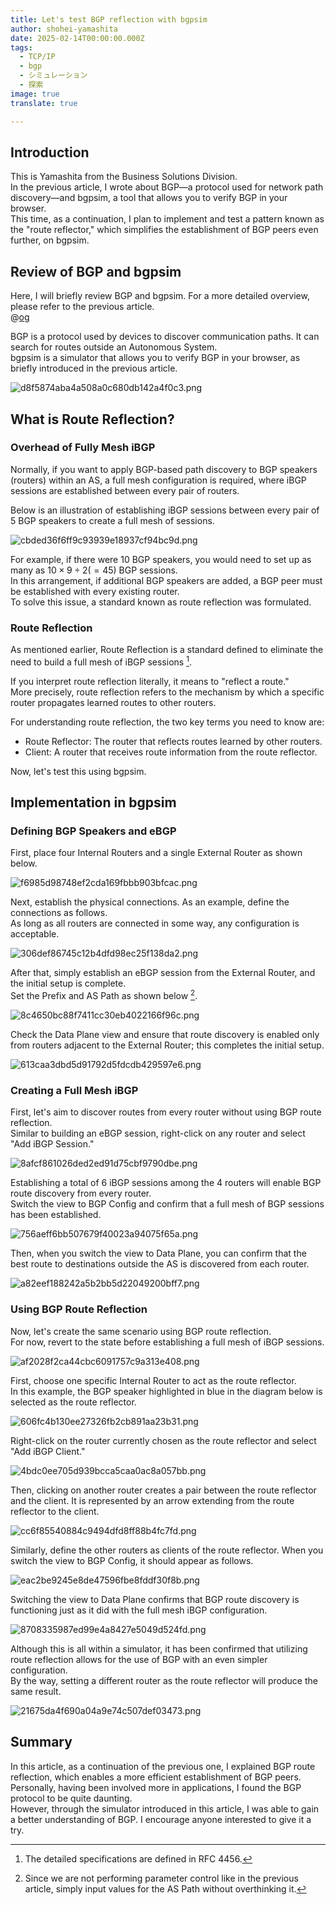 ```yaml
---
title: Let's test BGP reflection with bgpsim
author: shohei-yamashita
date: 2025-02-14T00:00:00.000Z
tags:
  - TCP/IP
  - bgp
  - シミュレーション
  - 探索
image: true
translate: true

---
```


## Introduction
This is Yamashita from the Business Solutions Division.  
In the previous article, I wrote about BGP—a protocol used for network path discovery—and bgpsim, a tool that allows you to verify BGP in your browser.  
This time, as a continuation, I plan to implement and test a pattern known as the "route reflector," which simplifies the establishment of BGP peers even further, on bgpsim.

## Review of BGP and bgpsim
Here, I will briefly review BGP and bgpsim. For a more detailed overview, please refer to the previous article.  
@[og](https://developer.mamezou-tech.com/blogs/2025/02/07/bgp-simulation)

BGP is a protocol used by devices to discover communication paths. It can search for routes outside an Autonomous System.  
bgpsim is a simulator that allows you to verify BGP in your browser, as briefly introduced in the previous article.

![d8f5874aba4a508a0c680db142a4f0c3.png](https://i.gyazo.com/d8f5874aba4a508a0c680db142a4f0c3.png)

## What is Route Reflection?

### Overhead of Fully Mesh iBGP
Normally, if you want to apply BGP-based path discovery to BGP speakers (routers) within an AS, a full mesh configuration is required, where iBGP sessions are established between every pair of routers.

Below is an illustration of establishing iBGP sessions between every pair of 5 BGP speakers to create a full mesh of sessions.

![cbded36f6ff9c93939e18937cf94bc9d.png](https://i.gyazo.com/cbded36f6ff9c93939e18937cf94bc9d.png)

For example, if there were 10 BGP speakers, you would need to set up as many as $10 \times 9 \div 2(=45)$ BGP sessions.  
In this arrangement, if additional BGP speakers are added, a BGP peer must be established with every existing router.  
To solve this issue, a standard known as route reflection was formulated.

### Route Reflection
As mentioned earlier, Route Reflection is a standard defined to eliminate the need to build a full mesh of iBGP sessions [^1].  
[^1]: The detailed specifications are defined in RFC 4456.

If you interpret route reflection literally, it means to "reflect a route."  
More precisely, route reflection refers to the mechanism by which a specific router propagates learned routes to other routers.

For understanding route reflection, the two key terms you need to know are:
- Route Reflector: The router that reflects routes learned by other routers.
- Client: A router that receives route information from the route reflector.

Now, let's test this using bgpsim.

## Implementation in bgpsim

### Defining BGP Speakers and eBGP
First, place four Internal Routers and a single External Router as shown below.

![f6985d98748ef2cda169fbbb903bfcac.png](https://i.gyazo.com/f6985d98748ef2cda169fbbb903bfcac.png)

Next, establish the physical connections. As an example, define the connections as follows.  
As long as all routers are connected in some way, any configuration is acceptable.

![306def86745c12b4dfd98ec25f138da2.png](https://i.gyazo.com/306def86745c12b4dfd98ec25f138da2.png)

After that, simply establish an eBGP session from the External Router, and the initial setup is complete.  
Set the Prefix and AS Path as shown below [^2].

![8c4650bc88f7411cc30eb4022166f96c.png](https://i.gyazo.com/8c4650bc88f7411cc30eb4022166f96c.png)
[^2]: Since we are not performing parameter control like in the previous article, simply input values for the AS Path without overthinking it.

Check the Data Plane view and ensure that route discovery is enabled only from routers adjacent to the External Router; this completes the initial setup.

![613caa3dbd5d91792d5fdcdb429597e6.png](https://i.gyazo.com/613caa3dbd5d91792d5fdcdb429597e6.png)

### Creating a Full Mesh iBGP
First, let's aim to discover routes from every router without using BGP route reflection.  
Similar to building an eBGP session, right-click on any router and select "Add iBGP Session."

![8afcf861026ded2ed91d75cbf9790dbe.png](https://i.gyazo.com/8afcf861026ded2ed91d75cbf9790dbe.png)

Establishing a total of 6 iBGP sessions among the 4 routers will enable BGP route discovery from every router.  
Switch the view to BGP Config and confirm that a full mesh of BGP sessions has been established.

![756aeff6bb507679f40023a94075f65a.png](https://i.gyazo.com/756aeff6bb507679f40023a94075f65a.png)

Then, when you switch the view to Data Plane, you can confirm that the best route to destinations outside the AS is discovered from each router.

![a82eef188242a5b2bb5d22049200bff7.png](https://i.gyazo.com/a82eef188242a5b2bb5d22049200bff7.png)

### Using BGP Route Reflection
Now, let's create the same scenario using BGP route reflection.  
For now, revert to the state before establishing a full mesh of iBGP sessions.

![af2028f2ca44cbc6091757c9a313e408.png](https://i.gyazo.com/af2028f2ca44cbc6091757c9a313e408.png)

First, choose one specific Internal Router to act as the route reflector.  
In this example, the BGP speaker highlighted in blue in the diagram below is selected as the route reflector.

![606fc4b130ee27326fb2cb891aa23b31.png](https://i.gyazo.com/606fc4b130ee27326fb2cb891aa23b31.png)

Right-click on the router currently chosen as the route reflector and select "Add iBGP Client."

![4bdc0ee705d939bcca5caa0ac8a057bb.png](https://i.gyazo.com/4bdc0ee705d939bcca5caa0ac8a057bb.png)

Then, clicking on another router creates a pair between the route reflector and the client. It is represented by an arrow extending from the route reflector to the client.

![cc6f85540884c9494dfd8ff88b4fc7fd.png](https://i.gyazo.com/cc6f85540884c9494dfd8ff88b4fc7fd.png)

Similarly, define the other routers as clients of the route reflector. When you switch the view to BGP Config, it should appear as follows.

![eac2be9245e8de47596fbe8fddf30f8b.png](https://i.gyazo.com/eac2be9245e8de47596fbe8fddf30f8b.png)

Switching the view to Data Plane confirms that BGP route discovery is functioning just as it did with the full mesh iBGP configuration.

![8708335987ed99e4a8427e5049d524fd.png](https://i.gyazo.com/8708335987ed99e4a8427e5049d524fd.png)

Although this is all within a simulator, it has been confirmed that utilizing route reflection allows for the use of BGP with an even simpler configuration.  
By the way, setting a different router as the route reflector will produce the same result.

![21675da4f690a04a9e74c507def03473.png](https://i.gyazo.com/21675da4f690a04a9e74c507def03473.png)

## Summary
In this article, as a continuation of the previous one, I explained BGP route reflection, which enables a more efficient establishment of BGP peers.  
Personally, having been involved more in applications, I found the BGP protocol to be quite daunting.  
However, through the simulator introduced in this article, I was able to gain a better understanding of BGP. I encourage anyone interested to give it a try.
